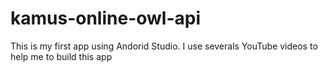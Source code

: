 # kamus-online-owl-api
This is my first app using Andorid Studio. I use severals YouTube videos to help me to build this app
